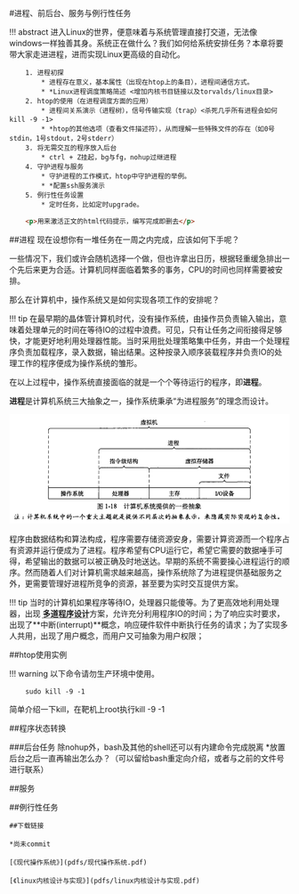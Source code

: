 #进程、前后台、服务与例行性任务

!!! abstract 
    进入Linux的世界，便意味着与系统管理直接打交道，无法像windows一样独善其身。系统正在做什么？我们如何给系统安排任务？本章将要带大家走进进程，进而实现Linux更高级的自动化。
        
        1. 进程初探
            * 进程存在意义，基本属性（出现在htop上的条目），进程间通信方式。
            * *Linux进程调度策略简述 <增加内核书目链接以及torvalds/linux目录>
        2. htop的使用（在进程调度方面的应用）
            * 进程间关系演示（进程树），信号传输实现（trap）<杀死几乎所有进程会如何 kill -9 -1>
            * *htop的其他选项（查看文件描述符），从而理解一些特殊文件的存在（如0号stdin，1号stdout，2号stderr）
        3. 将无需交互的程序放入后台
            * ctrl + Z挂起，bg与fg，nohup过继进程
        4. 守护进程与服务
            * 守护进程的工作模式，htop中守护进程的举例。
            * *配置ssh服务演示
        5. 例行性任务设置
            * 定时任务，比如定时upgrade。

```html
    <p>用来激活正文的html代码提示，编写完成即删去</p>
```

##进程
现在设想你有一堆任务在一周之内完成，应该如何下手呢？

一些情况下，我们或许会随机选择一个做，但也许拿出日历，根据轻重缓急排出一个先后来更为合适。计算机同样面临着繁多的事务，CPU的时间也同样需要被安排。

那么在计算机中，操作系统又是如何实现各项工作的安排呢？

!!! tip 
    在最早期的晶体管计算机时代<ref>，没有操作系统，由操作员负责输入输出，意味着处理单元的时间在等待IO的过程中浪费。可见，只有让任务之间衔接得足够快，才能更好地利用处理器性能。当时采用批处理策略集中任务，并由一个处理程序负责加载程序，录入数据，输出结果。这种按录入顺序装载程序并负责IO的处理工作的程序便成为操作系统的雏形。

在以上过程中，操作系统直接面临的就是一个个等待运行的程序，即**进程**。

**进程**是计算机系统三大抽象之一，操作系统秉承“为进程服务”的理念而设计。

![abstract](img/abstract.png)

程序由数据结构和算法构成，程序需要存储资源安身，需要计算资源而一个程序占有资源并运行便成为了进程。程序希望有CPU运行它，希望它需要的数据唾手可得，希望输出的数据可以被正确及时地送达。早期的系统不需要操心进程运行的顺序。然而随着人们对计算机需求越来越高，操作系统除了为进程提供基础服务之外，更需要管理好进程所竞争的资源，甚至要为实时交互提供方案。

!!! tip 
    当时的计算机如果程序等待IO，处理器只能傻等。为了更高效地利用处理器，出现 <abbr title="详见《现代操作系统》P7">**多道程序设计**</abbr>方案，允许充分利用程序IO的时间；为了响应实时要求，出现了**中断(interrupt)**概念<ref>，响应硬件软件中断执行任务的请求；为了实现多人共用，出现了用户概念，而用户又可抽象为用户权限；

##htop使用实例

!!! warning 
    以下命令请勿生产环境中使用。
    
        sudo kill -9 -1
    
    
简单介绍一下kill，在靶机上root执行kill -9 -1

##程序状态转换

###后台任务
除nohup外，bash及其他的shell还可以有内建命令完成脱离
*放置后台之后一直再输出怎么办？（可以留给bash重定向介绍，或者与之前的文件号进行联系）

##服务

##例行性任务

```
##下载链接

*尚未commit

[《现代操作系统》](pdfs/现代操作系统.pdf)

[《linux内核设计与实现》](pdfs/linux内核设计与实现.pdf)